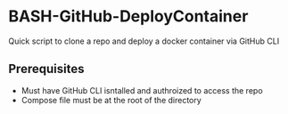 # BASH-GitHub-DeployContainer
Quick script to clone a repo and deploy a docker container via GitHub CLI

## Prerequisites
- Must have GitHub CLI isntalled and authroized to access the repo
- Compose file must be at the root of the directory
